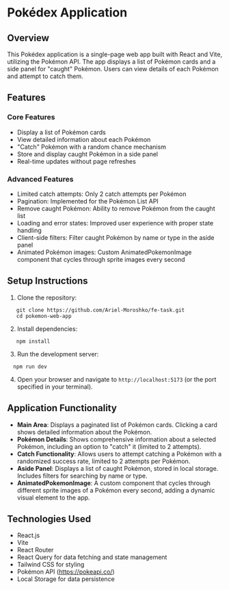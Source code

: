 # Pokédex Application

## Overview

This Pokédex application is a single-page web app built with React and Vite, utilizing the Pokémon API. The app displays a list of Pokémon cards and a side panel for "caught" Pokémon. Users can view details of each Pokémon and attempt to catch them.

## Features

### Core Features

- Display a list of Pokémon cards
- View detailed information about each Pokémon
- "Catch" Pokémon with a random chance mechanism
- Store and display caught Pokémon in a side panel
- Real-time updates without page refreshes

### Advanced Features

- Limited catch attempts: Only 2 catch attempts per Pokémon
- Pagination: Implemented for the Pokémon List API
- Remove caught Pokémon: Ability to remove Pokémon from the caught list
- Loading and error states: Improved user experience with proper state handling
- Client-side filters: Filter caught Pokémon by name or type in the aside panel
- Animated Pokémon images: Custom AnimatedPokemonImage component that cycles through sprite images every second

## Setup Instructions

1. Clone the repository:

```
   git clone https://github.com/Ariel-Moroshko/fe-task.git
   cd pokemon-web-app
```

2. Install dependencies:

```
   npm install
```

3. Run the development server:

```
  npm run dev
```

4. Open your browser and navigate to `http://localhost:5173` (or the port specified in your terminal).

## Application Functionality

- **Main Area**: Displays a paginated list of Pokémon cards. Clicking a card shows detailed information about the Pokémon.
- **Pokémon Details**: Shows comprehensive information about a selected Pokémon, including an option to "catch" it (limited to 2 attempts).
- **Catch Functionality**: Allows users to attempt catching a Pokémon with a randomized success rate, limited to 2 attempts per Pokémon.
- **Aside Panel**: Displays a list of caught Pokémon, stored in local storage. Includes filters for searching by name or type.
- **AnimatedPokemonImage**: A custom component that cycles through different sprite images of a Pokémon every second, adding a dynamic visual element to the app.

## Technologies Used

- React.js
- Vite
- React Router
- React Query for data fetching and state management
- Tailwind CSS for styling
- Pokémon API (https://pokeapi.co/)
- Local Storage for data persistence
